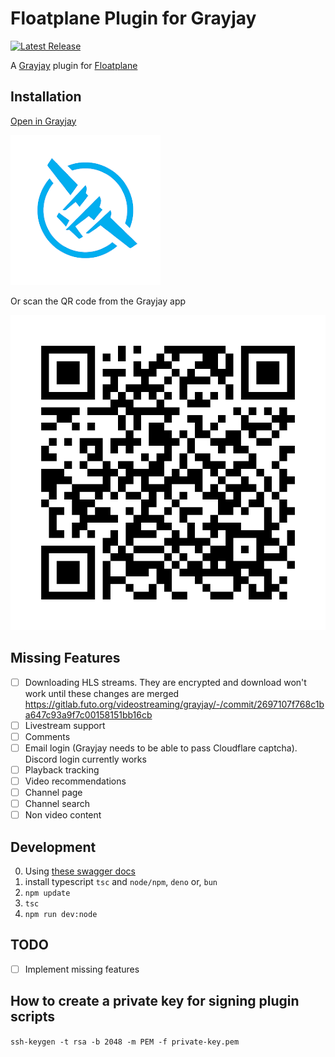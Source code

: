 # Floatplane Plugin for Grayjay

[![Latest Release](https://gitlab.com/kaidelorenzo/grayjay-floatplane/-/badges/release.svg)](https://gitlab.com/kaidelorenzo/grayjay-floatplane/-/releases)

A [Grayjay](https://grayjay.app) plugin for [Floatplane](https://floatplane.com)

## Installation

[Open in Grayjay](grayjay://plugin/https://gitlab.com/kaidelorenzo/grayjay-floatplane/-/releases/permalink/latest/downloads/src/config.json)

[![Floatplane logo](deploy/icon.png)](grayjay://plugin/https://gitlab.com/kaidelorenzo/grayjay-floatplane/-/releases/permalink/latest/downloads/src/config.json)

Or scan the QR code from the Grayjay app

[![Scan this QR code in the Grayjay app to install this Floatplane plugin for Grayjay](assets/qr.svg)](grayjay://plugin/https://gitlab.com/kaidelorenzo/grayjay-floatplane/-/releases/permalink/latest/downloads/src/config.json)

## Missing Features

-   [ ] Downloading HLS streams. They are encrypted and download won't work until these changes are
    merged
    <https://gitlab.futo.org/videostreaming/grayjay/-/commit/2697107f768c1ba647c93a9f7c00158151bb16cb>
-   [ ] Livestream support
-   [ ] Comments
-   [ ] Email login (Grayjay needs to be able to pass Cloudflare captcha). Discord login currently works
-   [ ] Playback tracking
-   [ ] Video recommendations
-   [ ] Channel page
-   [ ] Channel search
-   [ ] Non video content

## Development

0. Using [these swagger docs](https://jman012.github.io/FloatplaneAPIDocs/SwaggerUI-full/)
1. install typescript `tsc` and `node/npm`, `deno` or, `bun`
2. `npm update`
3. `tsc`
4. `npm run dev:node`

## TODO

- [ ] Implement missing features

## How to create a private key for signing plugin scripts

`ssh-keygen -t rsa -b 2048 -m PEM -f private-key.pem`
